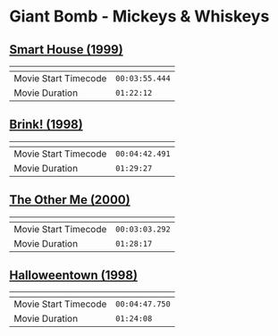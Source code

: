 Giant Bomb - Mickeys & Whiskeys
===============

[Smart House (1999)](https://www.giantbomb.com/shows/mickeys-and-whiskies-smart-house/2970-20657)
---------------
| <!-- -->             | <!-- -->       |
|----------------------|----------------|
| Movie Start Timecode | `00:03:55.444` |
| Movie Duration       | `01:22:12`     |

[Brink! (1998)](https://www.giantbomb.com/shows/mickeys-and-whiskies-brink/2970-20675)
---------------
| <!-- -->             | <!-- -->       |
|----------------------|----------------|
| Movie Start Timecode | `00:04:42.491` |
| Movie Duration       | `01:29:27`     |

[The Other Me (2000)](https://www.giantbomb.com/shows/mickeys-and-whiskies-the-other-me/2970-20689)
---------------
| <!-- -->             | <!-- -->       |
|----------------------|----------------|
| Movie Start Timecode | `00:03:03.292` |
| Movie Duration       | `01:28:17`     |

[Halloweentown (1998)](https://www.giantbomb.com/shows/mickeys-and-whiskies-halloweentown/2970-20704)
---------------
| <!-- -->             | <!-- -->       |
|----------------------|----------------|
| Movie Start Timecode | `00:04:47.750` |
| Movie Duration       | `01:24:08`     |